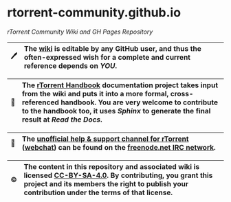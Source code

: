 # rtorrent-community.github.io

*rTorrent Community Wiki and GH Pages Repository*

:pen: | The [wiki](https://github.com/rtorrent-community/rtorrent-community.github.io/wiki) is editable by any GitHub user, and thus the often-expressed wish for a complete and current reference depends on *YOU*.
---: | :---

:book: | The [rTorrent Handbook](https://github.com/rtorrent-community/rtorrent-docs#rtorrent-docs) documentation project takes input from the wiki and puts it into a more formal, cross-referenced handbook. You are very welcome to contribute to the handbook too, it uses *Sphinx* to generate the final result at *Read the Docs*.
---: | :---

:speech_balloon: | The [unofficial help & support channel for rTorrent](irc://irc.freenode.net/rtorrent) ([webchat](https://webchat.freenode.net/?channels=%23%23rtorrent)) can be found on the [freenode.net IRC network](http://freenode.net/).
---: | :---

:copyright: | The content in this repository and associated wiki is licensed [CC-BY-SA-4.0](https://creativecommons.org/licenses/by-sa/4.0/). By contributing, you grant this project and its members the right to publish your contribution under the terms of that license.
---: | :---
